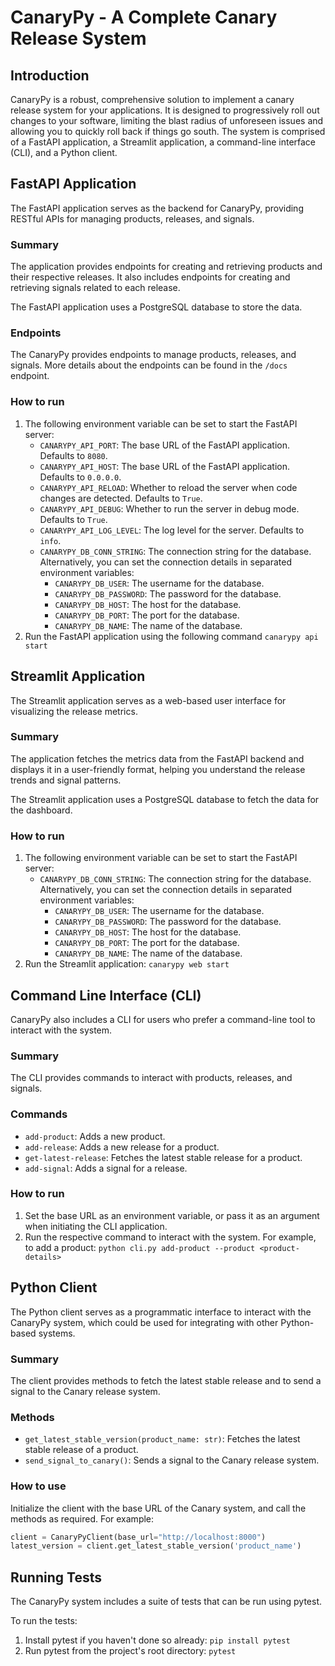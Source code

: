 # CanaryPy - A Complete Canary Release System

## Introduction

CanaryPy is a robust, comprehensive solution to implement a canary release system for your applications. It is designed to progressively roll out changes to your software, limiting the blast radius of unforeseen issues and allowing you to quickly roll back if things go south. The system is comprised of a FastAPI application, a Streamlit application, a command-line interface (CLI), and a Python client.

## FastAPI Application

The FastAPI application serves as the backend for CanaryPy, providing RESTful APIs for managing products, releases, and signals.

### Summary

The application provides endpoints for creating and retrieving products and their respective releases. It also includes endpoints for creating and retrieving signals related to each release.

The FastAPI application uses a PostgreSQL database to store the data. 

### Endpoints

The CanaryPy provides endpoints to manage products, releases, and signals. More details about the endpoints can be found in the `/docs` endpoint.

### How to run

1. The following environment variable can be set to start the FastAPI server:
   * `CANARYPY_API_PORT`: The base URL of the FastAPI application. Defaults to `8080`.
   * `CANARYPY_API_HOST`: The base URL of the FastAPI application. Defaults to `0.0.0.0`.
   * `CANARYPY_API_RELOAD`: Whether to reload the server when code changes are detected. Defaults to `True`.
   * `CANARYPY_API_DEBUG`: Whether to run the server in debug mode. Defaults to `True`.
   * `CANARYPY_API_LOG_LEVEL`: The log level for the server. Defaults to `info`.
   * `CANARYPY_DB_CONN_STRING`: The connection string for the database. Alternatively, you can set the connection details in separated environment variables:
     * `CANARYPY_DB_USER`: The username for the database.
     * `CANARYPY_DB_PASSWORD`: The password for the database.
     * `CANARYPY_DB_HOST`: The host for the database.
     * `CANARYPY_DB_PORT`: The port for the database.
     * `CANARYPY_DB_NAME`: The name of the database.
2. Run the FastAPI application using the following command `canarypy api start`

## Streamlit Application

The Streamlit application serves as a web-based user interface for visualizing the release metrics.

### Summary

The application fetches the metrics data from the FastAPI backend and displays it in a user-friendly format, helping you understand the release trends and signal patterns.

The Streamlit application uses a PostgreSQL database to fetch the data for the dashboard. 

### How to run

1. The following environment variable can be set to start the FastAPI server:
   * `CANARYPY_DB_CONN_STRING`: The connection string for the database. Alternatively, you can set the connection details in separated environment variables:
     * `CANARYPY_DB_USER`: The username for the database.
     * `CANARYPY_DB_PASSWORD`: The password for the database.
     * `CANARYPY_DB_HOST`: The host for the database.
     * `CANARYPY_DB_PORT`: The port for the database.
     * `CANARYPY_DB_NAME`: The name of the database.
2. Run the Streamlit application: `canarypy web start`

## Command Line Interface (CLI)

CanaryPy also includes a CLI for users who prefer a command-line tool to interact with the system.

### Summary

The CLI provides commands to interact with products, releases, and signals.

### Commands

- `add-product`: Adds a new product.
- `add-release`: Adds a new release for a product.
- `get-latest-release`: Fetches the latest stable release for a product.
- `add-signal`: Adds a signal for a release.

### How to run

1. Set the base URL as an environment variable, or pass it as an argument when initiating the CLI application.
2. Run the respective command to interact with the system. For example, to add a product: `python cli.py add-product --product <product-details>`

## Python Client

The Python client serves as a programmatic interface to interact with the CanaryPy system, which could be used for integrating with other Python-based systems.

### Summary

The client provides methods to fetch the latest stable release and to send a signal to the Canary release system.

### Methods

- `get_latest_stable_version(product_name: str)`: Fetches the latest stable release of a product.
- `send_signal_to_canary()`: Sends a signal to the Canary release system.

### How to use

Initialize the client with the base URL of the Canary system, and call the methods as required. For example:

```python
client = CanaryPyClient(base_url="http://localhost:8000")
latest_version = client.get_latest_stable_version('product_name')
```

## Running Tests

The CanaryPy system includes a suite of tests that can be run using pytest.

To run the tests:

1. Install pytest if you haven't done so already: `pip install pytest`
2. Run pytest from the project's root directory: `pytest`
